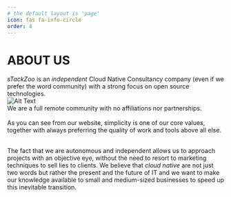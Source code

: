 ```yaml
---
# the default layout is 'page'
icon: fas fa-info-circle
order: 4
---
```



# ABOUT US

*sTackZoo* is an *independent* Cloud Native Consultancy company (even if we prefer the word community) with a strong focus on open source technologies.
<br/>
![Alt Text](https://media.giphy.com/media/WTO8QA0mX2Cfw5vhkp/giphy.gif)
<br/>
We are a full remote community with no affiliations nor partnerships.
<br/>
<br/>
As you can see from our website, simplicity is one of our core values, together with always preferring the quality of work and tools above all else.
<br/>
<br/>

The fact that we are autonomous and independent allows us to approach projects with an objective eye,
without the need to resort to marketing techniques to sell lies to clients.
We believe that *cloud native* are not just two words but rather the present and the future of IT
and we want to make our knowledge available to small and medium-sized businesses to speed up this inevitable transition.

